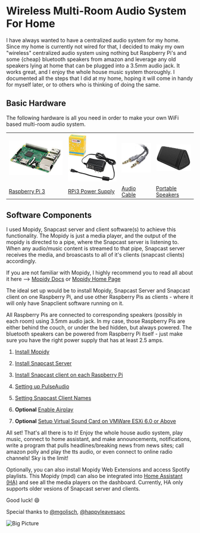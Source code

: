 # Wireless Multi-Room Audio System For Home

I have always wanted to have a centralized audio system for my home. Since my home is currently not wired for that, I decided to maky my own "wireless" centralized audio system using nothing but Raspberry Pi's and some {cheap} bluetooth speakers from amazon and leverage any old speakers lying at home that can be plugged into a 3.5mm audio jack. It works great, and I enjoy the whole house music system thoroughly. I documented all the steps that I did at my home, hoping it will come in handy for myself later, or to others who is thinking of doing the same.

## Basic Hardware
The following hardware is all you need in order to make your own WiFi based multi-room audio system.

<table>
  <tr>
    <td>
<a href="http://amzn.to/2p9RVhQ"><img src="https://raw.githubusercontent.com/skalavala/skalavala.github.io/master/images/rpi3.jpg" alt="Raspberry Pi 3" /></a>
    </td>
    <td>
<a href="https://amzn.to/2VcAPMk"><img src="https://raw.githubusercontent.com/skalavala/skalavala.github.io/master/images/rpi-power.jpg" alt="Raspberry Pi 3 power Supply" /></a>
    </td>    
    <td>
<a href="https://amzn.to/2Vj7iAW"><img src="https://raw.githubusercontent.com/skalavala/skalavala.github.io/master/images/audio-cable.jpg" alt="3.5mm Audio Cable" /></a>
    </td>
    <td>
<a href="http://amzn.to/2pU2V1Y"><img src="https://raw.githubusercontent.com/skalavala/skalavala.github.io/master/images/bluetooth-speaker.jpg" alt="Bluetooth Speakers" /></a>
    </td>
  </tr>
  <tr>
    <td><a href="http://amzn.to/2p9RVhQ">Raspberry Pi 3</a></td>
    <td><a href="https://amzn.to/2VcAPMk">RPi3 Power Supply</a></td>
    <td><a href="https://amzn.to/2Vj7iAW">Audio Cable</a></td>
    <td><a href="http://amzn.to/2pU2V1Y">Portable Speakers</a></td>
  </tr>
</table>

## Software Components 
I used Mopidy, Snapcast server and client software(s) to achieve this functionality. The Mopidy is just a media player, and the output of the mopidy is directed to a pipe, where the Snapcast server is listening to. When any audio/music content is streamed to that pipe, Snapcast server receives the media, and broascasts to all of it's clients (snapcast clients) accordingly.

If you are not familiar with Mopidy, I highly recommend you to read all about it here --> [Mopidy Docs](https://docs.mopidy.com/en/latest/) or [Mopidy Home Page](https://www.mopidy.com/)

The ideal set up would be to install Mopidy, Snapcast Server and Snapcast client on one Raspberry Pi, and use other Raspberry Pis as clients - where it will only have Snapclient software running on it.

All Raspberry Pis are connected to corresponding speakers (possibly in each room) using 3.5mm audio jack. In my case, those Raspberry Pis are either behind the couch, or under the bed hidden, but always powered. The bluetooth speakers can be powered from Raspberry Pi itself - just make sure you have the right power supply that has at least 2.5 amps.

1. [Install Mopidy](https://github.com/skalavala/Multi-Room-Audio-Centralized-Audio-for-Home/blob/master/Install%20Mopidy.md)

2. [Install Snapcast Server](https://github.com/skalavala/Multi-Room-Audio-Centralized-Audio-for-Home/blob/master/Install%20Snapcast%20Server.md)

3. [Install Snapcast client on each Raspberry Pi](https://github.com/skalavala/Multi-Room-Audio-Centralized-Audio-for-Home/blob/master/Install%20Snapcast%20Client.md)

4. [Setting up PulseAudio](https://github.com/skalavala/Multi-Room-Audio-Centralized-Audio-for-Home/blob/master/Setup%20Pulseaudio.md)

5. [Setting Snapcast Client Names](https://github.com/skalavala/Multi-Room-Audio-Centralized-Audio-for-Home/blob/master/Naming%20Clients.md)  

6. **Optional** [Enable Airplay](https://github.com/skalavala/Multi-Room-Audio-Centralized-Audio-for-Home/blob/master/airplay.md)

7. **Optional** [Setup Virtual Sound Card on VMWare ESXi 6.0 or Above](https://github.com/skalavala/Multi-Room-Audio-Centralized-Audio-for-Home/blob/master/vmware.md)

All set! That's all there is to it! Enjoy the whole house audio system, play music, connect to home assistant, and make announcements, notifications, write a program that pulls headlines/breaking news from news sites; call amazon polly and play the tts audio, or even connect to online radio channels! Sky is the limit! 

Optionally, you can also install Mopidy Web Extensions and access Spotify playlists. This Mopidy (mpd) can also be integrated into [Home Assistant (HA)](http://www.home-assistant.io) and see all the media players on the dashboard. Currently, HA only supports older vesions of Snapcast server and clients. 

Good luck!
:smile:

Special thanks to [@mgolisch](https://github.com/mgolisch), [@happyleavesaoc](https://github.com/happyleavesaoc)


![Big Picture](https://raw.githubusercontent.com/skalavala/smarthome/master/images/MultiroomAudioSystem-Kalavala.jpg)

